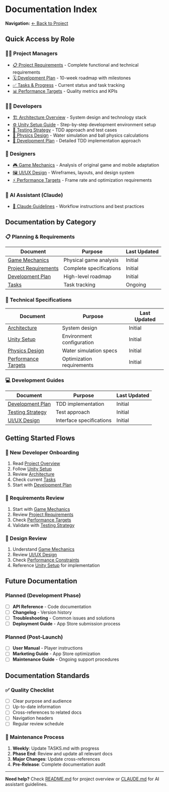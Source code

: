# Documentation Index

**Navigation:** [← Back to Project](../README.md)

## Quick Access by Role

### 👨‍💼 Project Managers
- [📋 Project Requirements](planning/PROJECT_REQUIREMENTS_DOCUMENT.md) - Complete functional and technical requirements
- [🗓 Development Plan](planning/PLAN.md) - 10-week roadmap with milestones
- [✅ Tasks & Progress](../TASKS.md) - Current status and task tracking
- [📊 Performance Targets](technical/PERFORMANCE_TARGETS.md) - Quality metrics and KPIs

### 👩‍💻 Developers
- [🏗 Architecture Overview](technical/ARCHITECTURE.md) - System design and technology stack
- [⚙️ Unity Setup Guide](technical/UNITY_SETUP.md) - Step-by-step development environment setup
- [🧪 Testing Strategy](development/TESTING_STRATEGY.md) - TDD approach and test cases
- [📐 Physics Design](technical/PHYSICS_DESIGN.md) - Water simulation and ball physics calculations
- [🔧 Development Plan](development/DEVELOPMENT_PLAN.md) - Detailed TDD implementation approach

### 🎨 Designers
- [🎮 Game Mechanics](planning/GAME_MECHANICS.md) - Analysis of original game and mobile adaptation
- [🖼 UI/UX Design](development/UI_UX_DESIGN.md) - Wireframes, layouts, and design system
- [⚡ Performance Targets](technical/PERFORMANCE_TARGETS.md) - Frame rate and optimization requirements

### 🤖 AI Assistant (Claude)
- [🧠 Claude Guidelines](../CLAUDE.md) - Workflow instructions and best practices

## Documentation by Category

### 📋 Planning & Requirements
| Document | Purpose | Last Updated |
|----------|---------|--------------|
| [Game Mechanics](planning/GAME_MECHANICS.md) | Physical game analysis | Initial |
| [Project Requirements](planning/PROJECT_REQUIREMENTS_DOCUMENT.md) | Complete specifications | Initial |
| [Development Plan](planning/PLAN.md) | High-level roadmap | Initial |
| [Tasks](../TASKS.md) | Task tracking | Ongoing |

### 🔧 Technical Specifications  
| Document | Purpose | Last Updated |
|----------|---------|--------------|
| [Architecture](technical/ARCHITECTURE.md) | System design | Initial |
| [Unity Setup](technical/UNITY_SETUP.md) | Environment configuration | Initial |
| [Physics Design](technical/PHYSICS_DESIGN.md) | Water simulation specs | Initial |
| [Performance Targets](technical/PERFORMANCE_TARGETS.md) | Optimization requirements | Initial |

### 💻 Development Guides
| Document | Purpose | Last Updated |
|----------|---------|--------------|
| [Development Plan](development/DEVELOPMENT_PLAN.md) | TDD implementation | Initial |
| [Testing Strategy](development/TESTING_STRATEGY.md) | Test approach | Initial |
| [UI/UX Design](development/UI_UX_DESIGN.md) | Interface specifications | Initial |

## Getting Started Flows

### 🚀 New Developer Onboarding
1. Read [Project Overview](../README.md)
2. Follow [Unity Setup](technical/UNITY_SETUP.md)
3. Review [Architecture](technical/ARCHITECTURE.md)
4. Check current [Tasks](../TASKS.md)
5. Start with [Development Plan](development/DEVELOPMENT_PLAN.md)

### 📝 Requirements Review
1. Start with [Game Mechanics](planning/GAME_MECHANICS.md)
2. Review [Project Requirements](planning/PROJECT_REQUIREMENTS_DOCUMENT.md)
3. Check [Performance Targets](technical/PERFORMANCE_TARGETS.md)
4. Validate with [Testing Strategy](development/TESTING_STRATEGY.md)

### 🎨 Design Review
1. Understand [Game Mechanics](planning/GAME_MECHANICS.md)
2. Review [UI/UX Design](development/UI_UX_DESIGN.md)
3. Check [Performance Constraints](technical/PERFORMANCE_TARGETS.md)
4. Reference [Unity Setup](technical/UNITY_SETUP.md) for implementation

## Future Documentation

### Planned (Development Phase)
- [ ] **API Reference** - Code documentation
- [ ] **Changelog** - Version history
- [ ] **Troubleshooting** - Common issues and solutions
- [ ] **Deployment Guide** - App Store submission process

### Planned (Post-Launch)
- [ ] **User Manual** - Player instructions
- [ ] **Marketing Guide** - App Store optimization
- [ ] **Maintenance Guide** - Ongoing support procedures

## Documentation Standards

### ✅ Quality Checklist
- [ ] Clear purpose and audience
- [ ] Up-to-date information
- [ ] Cross-references to related docs
- [ ] Navigation headers
- [ ] Regular review schedule

### 🔄 Maintenance Process
1. **Weekly**: Update TASKS.md with progress
2. **Phase End**: Review and update all relevant docs
3. **Major Changes**: Update cross-references
4. **Pre-Release**: Complete documentation audit

---

**Need help?** Check [README.md](../README.md) for project overview or [CLAUDE.md](../CLAUDE.md) for AI assistant guidelines.